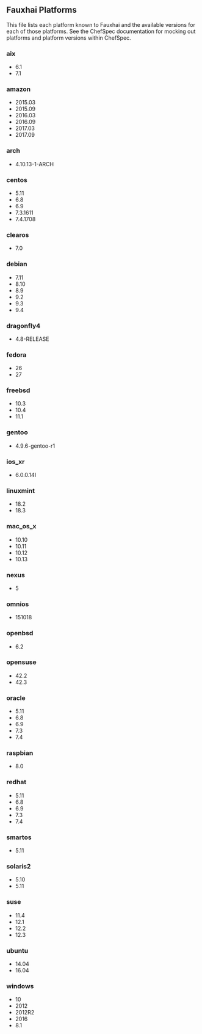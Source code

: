 ## Fauxhai Platforms

This file lists each platform known to Fauxhai and the available versions for each of those platforms. See the ChefSpec documentation for mocking out platforms and platform versions within ChefSpec.

### aix

  - 6.1
  - 7.1

### amazon

  - 2015.03
  - 2015.09
  - 2016.03
  - 2016.09
  - 2017.03
  - 2017.09

### arch

  - 4.10.13-1-ARCH

### centos

  - 5.11
  - 6.8
  - 6.9
  - 7.3.1611
  - 7.4.1708

### clearos

  - 7.0

### debian

  - 7.11
  - 8.10
  - 8.9
  - 9.2
  - 9.3
  - 9.4

### dragonfly4

  - 4.8-RELEASE

### fedora

  - 26
  - 27

### freebsd

  - 10.3
  - 10.4
  - 11.1

### gentoo

  - 4.9.6-gentoo-r1

### ios_xr

  - 6.0.0.14I

### linuxmint

  - 18.2
  - 18.3

### mac_os_x

  - 10.10
  - 10.11
  - 10.12
  - 10.13

### nexus

  - 5

### omnios

  - 151018

### openbsd

  - 6.2

### opensuse

  - 42.2
  - 42.3

### oracle

  - 5.11
  - 6.8
  - 6.9
  - 7.3
  - 7.4

### raspbian

  - 8.0

### redhat

  - 5.11
  - 6.8
  - 6.9
  - 7.3
  - 7.4

### smartos

  - 5.11

### solaris2

  - 5.10
  - 5.11

### suse

  - 11.4
  - 12.1
  - 12.2
  - 12.3

### ubuntu

  - 14.04
  - 16.04

### windows

  - 10
  - 2012
  - 2012R2
  - 2016
  - 8.1
